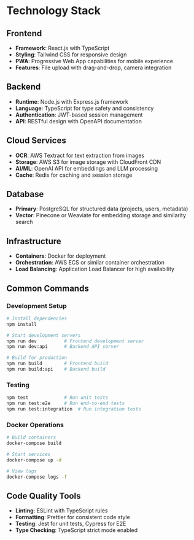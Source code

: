 # Technology Stack

## Frontend
- **Framework**: React.js with TypeScript
- **Styling**: Tailwind CSS for responsive design
- **PWA**: Progressive Web App capabilities for mobile experience
- **Features**: File upload with drag-and-drop, camera integration

## Backend
- **Runtime**: Node.js with Express.js framework
- **Language**: TypeScript for type safety and consistency
- **Authentication**: JWT-based session management
- **API**: RESTful design with OpenAPI documentation

## Cloud Services
- **OCR**: AWS Textract for text extraction from images
- **Storage**: AWS S3 for image storage with CloudFront CDN
- **AI/ML**: OpenAI API for embeddings and LLM processing
- **Cache**: Redis for caching and session storage

## Database
- **Primary**: PostgreSQL for structured data (projects, users, metadata)
- **Vector**: Pinecone or Weaviate for embedding storage and similarity search

## Infrastructure
- **Containers**: Docker for deployment
- **Orchestration**: AWS ECS or similar container orchestration
- **Load Balancing**: Application Load Balancer for high availability

## Common Commands

### Development Setup
```bash
# Install dependencies
npm install

# Start development servers
npm run dev          # Frontend development server
npm run dev:api      # Backend API server

# Build for production
npm run build        # Frontend build
npm run build:api    # Backend build
```

### Testing
```bash
npm test             # Run unit tests
npm run test:e2e     # Run end-to-end tests
npm run test:integration  # Run integration tests
```

### Docker Operations
```bash
# Build containers
docker-compose build

# Start services
docker-compose up -d

# View logs
docker-compose logs -f
```

## Code Quality Tools
- **Linting**: ESLint with TypeScript rules
- **Formatting**: Prettier for consistent code style
- **Testing**: Jest for unit tests, Cypress for E2E
- **Type Checking**: TypeScript strict mode enabled